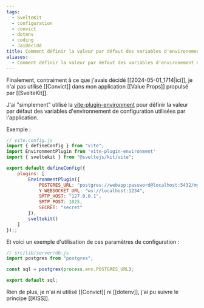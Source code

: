 ```yaml
---
tags:
  - SvelteKit
  - configuration
  - convict
  - dotenv
  - coding
  - JaiDécidé
title: Comment définir la valeur par défaut des variables d'environement dans SvelteKit ?
aliases:
  - Comment définir la valeur par défaut des variables d'environement dans SvelteKit ?
---
```

Finalement, contraiment à ce que j'avais décidé [[2024-05-01_1714|ici]], je n'ai pas utilisé [[Convict]] dans mon application [[Value Props]] propulsé par [[SvelteKit]].

J'ai "simplement" utilisé la [vite-plugin-environment](https://github.com/ElMassimo/vite-plugin-environment) pour définir la valeur par défaut des variables d'environnement de configuration utilisées par l'application.

Exemple :

```javascript
// vite.config.js
import { defineConfig } from "vite";
import EnvironmentPlugin from 'vite-plugin-environment'
import { sveltekit } from "@sveltejs/kit/vite";

export default defineConfig({
    plugins: [
        EnvironmentPlugin({
            POSTGRES_URL: "postgres://webapp:password@localhost:5432/myapp",
            Y_WEBSOCKET_URL: "ws://localhost:1234",
            SMTP_HOST: "127.0.0.1",
            SMTP_POST: 1025,
            SECRET: "secret"
        }),
        sveltekit()
    ]
});;
```

Et voici un exemple d'utilisation de ces paramètres de configuration :

```javascript
// src/lib/server/db.js
import postgres from "postgres";

const sql = postgres(process.env.POSTGRES_URL);

export default sql;
```

Rien de plus, je n'ai ni utilisé [[Convict]] ni [[dotenv]], j'ai pu suivre le principe [[KISS]].